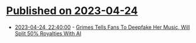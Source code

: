 # [Published on 2023-04-24](index.md)

* [2023-04-24, 22:40:00](https://entertainment.slashdot.org/story/23/04/24/2111239/grimes-tells-fans-to-deepfake-her-music-will-split-50-royalties-with-ai?utm_source=rss1.0mainlinkanon&utm_medium=feed) - [Grimes Tells Fans To Deepfake Her Music, Will Split 50% Royalties With AI](https://entertainment.slashdot.org/story/23/04/24/2111239/grimes-tells-fans-to-deepfake-her-music-will-split-50-royalties-with-ai?utm_source=rss1.0mainlinkanon&utm_medium=feed)
